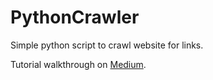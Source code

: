 # PythonCrawler
Simple python script to crawl website for links. 

Tutorial walkthrough on [Medium](https://medium.com/p/4892a10bdb83).
